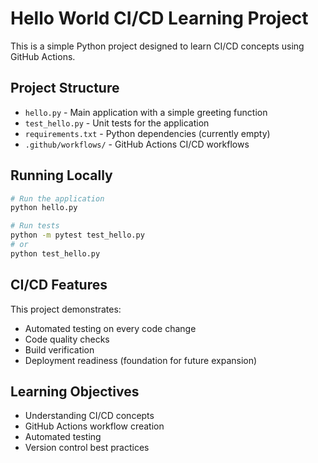 # Hello World CI/CD Learning Project

This is a simple Python project designed to learn CI/CD concepts using GitHub Actions.

## Project Structure

- `hello.py` - Main application with a simple greeting function
- `test_hello.py` - Unit tests for the application
- `requirements.txt` - Python dependencies (currently empty)
- `.github/workflows/` - GitHub Actions CI/CD workflows

## Running Locally

```bash
# Run the application
python hello.py

# Run tests
python -m pytest test_hello.py
# or
python test_hello.py
```

## CI/CD Features

This project demonstrates:
- Automated testing on every code change
- Code quality checks
- Build verification
- Deployment readiness (foundation for future expansion)

## Learning Objectives

- Understanding CI/CD concepts
- GitHub Actions workflow creation
- Automated testing
- Version control best practices
